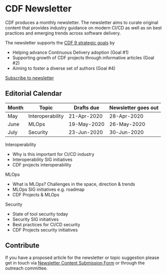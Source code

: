 # CDF Newsletter

CDF produces a monthly newsletter.
The newsletter aims to curate original content that provides industry guidance on modern CI/CD as well as on best practices and emerging trends across software delivery.

The newsletter supports the [CDF 9 strategic goals](https://cd.foundation/blog/2019/10/17/cdfs-governing-board-unveils-9-strategic-goals/) by
 * Helping advance Continuous Delivery adoption (Goal #1)
 * Supporting growth of CDF projects through informative articles (Goal #2)
 * Aiming to foster a diverse set of authors (Goal #4)

[Subscribe to newsletter](https://cd.foundation/stay-connected/)

## Editorial Calendar
| Month | Topic | Drafts due | Newsletter goes out |
| ----- | ----- | ---------- | ------------------- |
| May | Interoperability | 21-Apr-2020 | 28-Apr-2020 |
| June | MLOps | 19-May-2020 | 26-May-2020 |
| July | Security | 23-Jun-2020 | 30-Jun-2020 |

Interoperability
 * Why is this important for CI/CD industry
 * Interoperability SIG initiatives
 * CDF projects interoperability
 
MLOps
 * What is MLOps? Challenges in the space, direction & trends
 * MLOps SIG initiatives e.g. roadmap
 * CDF Projects & MLOps
 
Security
 * State of tool security today
 * Security SIG initiatives 
 * Best practices for CI/CD security
 * CDF Projects security initiatives
 
 ## Contribute
 If you have a proposed article for the newsletter or topic suggestion please get in touch via [Newsletter Content Submission Form](https://cd.foundation/stay-connected/newsletter-submission-form/) or through the outreach committee. 
